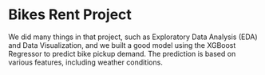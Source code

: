 # Bikes Rent Project
We did many things in that project, such as Exploratory Data Analysis (EDA) and Data Visualization, and we built a good model using the XGBoost Regressor to predict bike pickup demand. The prediction is based on various features, including weather conditions.